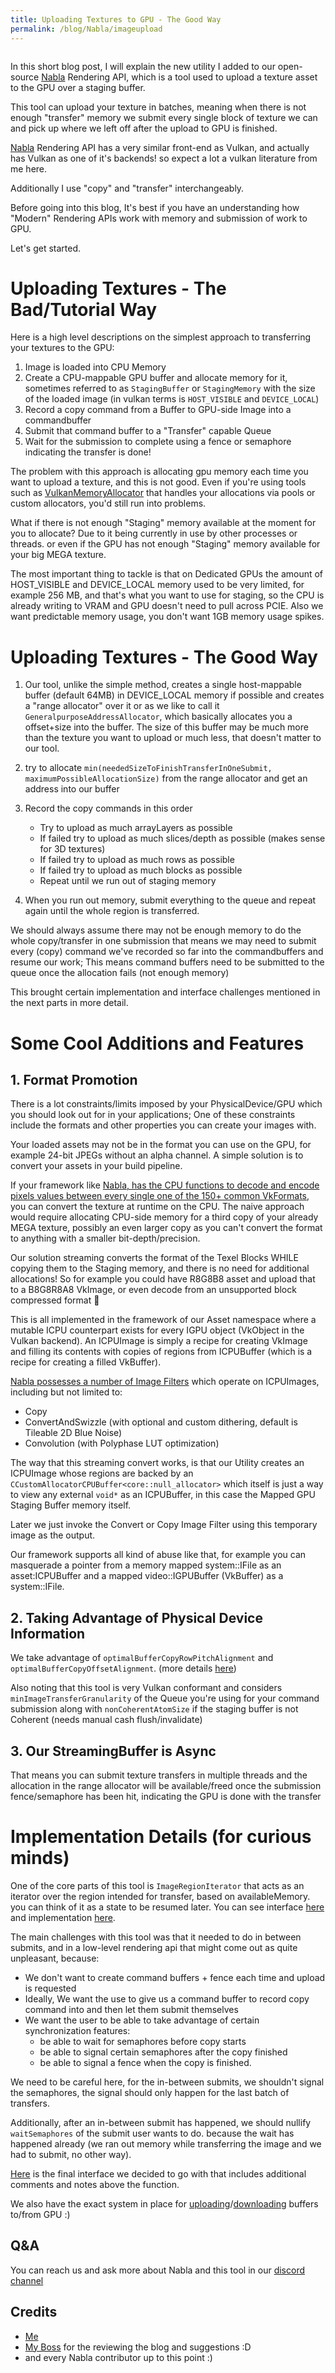 ```yaml
---
title: Uploading Textures to GPU - The Good Way
permalink: /blog/Nabla/imageupload
---
```


<p align="center">
<img src="https://raw.githubusercontent.com/Erfan-Ahmadi/erfan-ahmadi.github.io/master/images/Nabla/image_transfer.png" alt=""/>
</p>

In this short blog post, I will explain the new utility I added to our open-source [Nabla](https://github.com/Devsh-Graphics-Programming/Nabla) Rendering API, which is a tool used to upload a texture asset to the GPU over a staging buffer.

This tool can upload your texture in batches, meaning when there is not enough "transfer" memory we submit every single block of texture we can and pick up where we left off after the upload to GPU is finished.

[Nabla](https://github.com/Devsh-Graphics-Programming/Nabla) Rendering API has a very similar front-end as Vulkan, and actually has Vulkan as one of it's backends! so expect a lot a vulkan literature from me here.

Additionally I use "copy" and "transfer" interchangeably.

Before going into this blog, It's best if you have an understanding how "Modern" Rendering APIs work with memory and submission of work to GPU.

Let's get started.

# Uploading Textures - The Bad/Tutorial Way

Here is a high level descriptions on the simplest approach to transferring your textures to the GPU:

1. Image is loaded into CPU Memory
2. Create a CPU-mappable GPU buffer and allocate memory for it, sometimes referred to as `StagingBuffer` or `StagingMemory` with the size of the loaded image (in vulkan terms is `HOST_VISIBLE` and `DEVICE_LOCAL`)
3. Record a copy command from a Buffer to GPU-side Image into a commandbuffer 
4. Submit that command buffer to a "Transfer" capable Queue 
5. Wait for the submission to complete using a fence or semaphore indicating the transfer is done!

The problem with this approach is allocating gpu memory each time you want to upload a texture, and this is not good.
Even if you're using tools such as [VulkanMemoryAllocator](https://gpuopen.com/vulkan-memory-allocator/) that handles your allocations via pools or custom allocators, you'd still run into problems.

 What if there is not enough "Staging" memory available at the moment for you to allocate? Due to it being currently in use by other processes or threads. or even if the GPU has not enough "Staging" memory available for your big MEGA texture.

The most important thing to tackle is that on Dedicated GPUs the amount of HOST_VISIBLE and DEVICE_LOCAL memory used to be very limited, for example 256 MB, and that's what you want to use for staging, so the CPU is already writing to VRAM and GPU doesn't need to pull across PCIE.
Also we want predictable memory usage, you don't want 1GB memory usage spikes.

 # Uploading Textures - The Good Way

1. Our tool, unlike the simple method, creates a single host-mappable buffer (default 64MB) in DEVICE_LOCAL memory if possible and creates a "range allocator" over it or as we like to call it `GeneralpurposeAddressAllocator`, which basically allocates you a offset+size into the buffer.
The size of this buffer may be much more than the texture you want to upload or much less, that doesn't matter to our tool.

2. try to allocate `min(neededSizeToFinishTransferInOneSubmit, maximumPossibleAllocationSize)` from the range allocator and get an address into our buffer 

3. Record the copy commands in this order 
   - Try to upload as much arrayLayers as possible 
   - If failed try to upload as much slices/depth as possible (makes sense for 3D textures) 
   - If failed try to upload as much rows as possible
   - If failed try to upload as much blocks as possible
   - Repeat until we run out of staging memory

4. When you run out memory, submit everything to the queue and repeat again until the whole region is transferred.


We should always assume there may not be enough memory to do the whole copy/transfer in one submission
that means we may need to submit every (copy) command we've recorded so far into the commandbuffers and resume our work; 
This means command buffers need to be submitted to the queue once the allocation fails (not enough memory)

This brought certain implementation and interface challenges mentioned in the next parts in more detail.


# Some Cool Additions and Features

## 1. Format Promotion

There is a lot constraints/limits imposed by your PhysicalDevice/GPU which you should look out for in your applications; One of these constraints include the formats and other properties you can create your images with.

Your loaded assets may not be in the format you can use on the GPU, for example 24-bit JPEGs without an alpha channel. A simple solution is to convert your assets in your build pipeline.

If your framework like [Nabla, has the CPU functions to decode and encode pixels values between every single one of the 150+ common VkFormats](https://github.com/Devsh-Graphics-Programming/Nabla/tree/dac9855ab4a98d764130e41a69abdc605a91092c/include/nbl/asset/format), you can convert the texture at runtime on the CPU.
The naive approach would require allocating CPU-side memory for a third copy of your already MEGA texture, possibly an even larger copy as you can't convert the format to anything with a smaller bit-depth/precision.

Our solution streaming converts the format of the Texel Blocks WHILE copying them to the Staging memory, and there is no need for additional allocations! So for example you could have R8G8B8 asset and upload that to a B8G8R8A8 VkImage, or even decode from an unsupported block compressed format 🙂

This is all implemented in the framework of our Asset namespace where a  mutable ICPU counterpart exists for every IGPU object (VkObject in the Vulkan backend).
An ICPUImage is simply a recipe for creating VkImage and filling its contents with copies of regions from ICPUBuffer (which is a recipe for creating a filled  VkBuffer).

[Nabla possesses a number of Image Filters](https://github.com/Devsh-Graphics-Programming/Nabla/tree/dac9855ab4a98d764130e41a69abdc605a91092c/include/nbl/asset/filters) which operate on ICPUImages, including but not limited to:
- Copy
- ConvertAndSwizzle (with optional and custom dithering, default is Tileable 2D Blue Noise)
- Convolution (with Polyphase LUT optimization)

The way that this streaming convert works, is that our Utility creates an ICPUImage whose regions are backed by an `CCustomAllocatorCPUBuffer<core::null_allocator>` which itself is just a way to view any external `void*` as an ICPUBuffer, in this case the Mapped GPU Staging Buffer memory itself.

Later we just invoke the Convert or Copy Image Filter using this temporary image as the output. 

Our framework supports all kind of abuse like that, for example you can masquerade a pointer from a memory mapped system::IFile as an asset:ICPUBuffer and a mapped video::IGPUBuffer  (VkBuffer) as a system::IFile.

## 2. Taking Advantage of Physical Device Information

We take advantage of `optimalBufferCopyRowPitchAlignment` and `optimalBufferCopyOffsetAlignment`. (more details [here](https://registry.khronos.org/vulkan/specs/1.3-extensions/man/html/VkPhysicalDeviceLimits.html))

Also noting that this tool is very Vulkan conformant and considers `minImageTransferGranularity` of the Queue you're using for your command submission along with `nonCoherentAtomSize` if the staging buffer is not Coherent (needs manual cash flush/invalidate)

## 3. Our StreamingBuffer is Async
That means you can submit texture transfers in multiple threads and the allocation in the range allocator will be available/freed once the submission fence/semaphore has been hit, indicating the GPU is done with the transfer

# Implementation Details (for curious minds)

One of the core parts of this tool is `ImageRegionIterator` that acts as an iterator over the region intended for transfer, based on availableMemory. you can think of it as a state to be resumed later.
You can see interface [here](https://github.com/Devsh-Graphics-Programming/Nabla/blob/dac9855ab4a98d764130e41a69abdc605a91092c/include/nbl/video/utilities/IUtilities.h#L1005) and implementation [here](https://github.com/Devsh-Graphics-Programming/Nabla/blob/dac9855ab4a98d764130e41a69abdc605a91092c/src/nbl/video/utilities/IUtilities.cpp#L466).

The main challenges with this tool was that it needed to do in between submits, and in a low-level rendering api that might come out as quite unpleasant, because:

- We don't want to create command buffers + fence each time and upload is requested
- Ideally, We want the use to give us a command buffer to record copy command into and then let them submit themselves
- We want the user to be able to take advantage of certain synchronization features:
  - be able to wait for semaphores before copy starts
  - be able to signal certain semaphores after the copy finished
  - be able to signal a fence when the copy is finished.

We need to be careful here, for the in-between submits, we shouldn't signal the semaphores, the signal should only happen for the last batch of transfers.

Additionally, after an in-between submit has happened, we should nullify `waitSemaphores` of the submit user wants to do. because the wait has happened already (we ran out memory while transferring the image and we had to submit, no other way).

[Here](https://github.com/Devsh-Graphics-Programming/Nabla/blob/dac9855ab4a98d764130e41a69abdc605a91092c/include/nbl/video/utilities/IUtilities.h#L838) is the final interface we decided to go with that includes additional comments and notes above the function.

We also have the exact system in place for [uploading](https://github.com/Devsh-Graphics-Programming/Nabla/blob/dac9855ab4a98d764130e41a69abdc605a91092c/include/nbl/video/utilities/IUtilities.h#L424)/[downloading](https://github.com/Devsh-Graphics-Programming/Nabla/blob/dac9855ab4a98d764130e41a69abdc605a91092c/include/nbl/video/utilities/IUtilities.h#L624) buffers to/from GPU :)

## Q&A
You can reach us and ask more about Nabla and this tool in our [discord channel](https://discord.gg/arGkDxVh)

## Credits
- [Me](https://www.linkedin.com/in/erfan-ahmadi/)
- [My Boss](https://www.linkedin.com/in/matt-kielan-9b054a165/) for the reviewing the blog and suggestions :D
- and every Nabla contributor up to this point :)